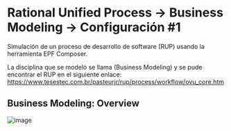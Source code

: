 # Rational Unified Process -> Business Modeling -> Configuración #1
Simulación de un proceso de desarrollo de software (RUP) usando la herramienta EPF Composer. 

La disciplina que se modeló se llama (Business Modeling) y se pude encontrar el RUP en el siguiente enlace: https://www.tesestec.com.br/pasteurjr/rup/process/workflow/ovu_core.htm

## Business Modeling: Overview
![image](https://github.com/juanbep/Rational-Unified-Process---Business-Modeling---Configuraci-n1/assets/56483953/a5af92a2-3c96-4174-b6e8-74b34945df96)
